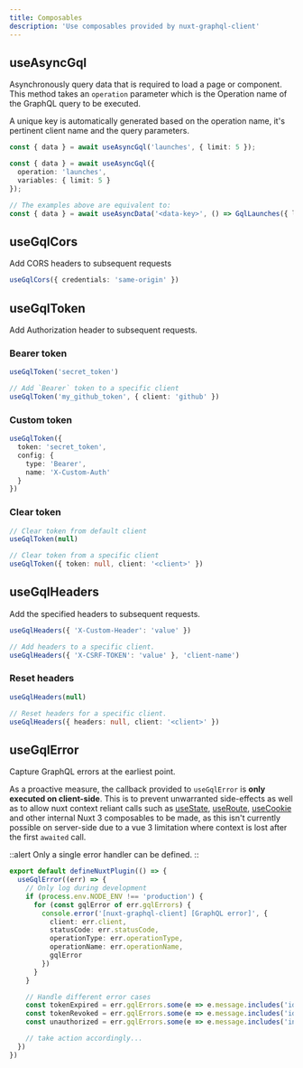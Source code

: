 ```yaml
---
title: Composables
description: 'Use composables provided by nuxt-graphql-client'
---
```


## useAsyncGql

Asynchronously query data that is required to load a page or component. This method takes an `operation` parameter which is the Operation name of the GraphQL query to be executed.

A unique key is automatically generated based on the operation name, it's pertinent client name and the query parameters.

```ts
const { data } = await useAsyncGql('launches', { limit: 5 });

const { data } = await useAsyncGql({
  operation: 'launches',
  variables: { limit: 5 }
});

// The examples above are equivalent to:
const { data } = await useAsyncData('<data-key>', () => GqlLaunches({ limit: 5 }))
```

## useGqlCors

Add CORS headers to subsequent requests

```ts
useGqlCors({ credentials: 'same-origin' })
```

## useGqlToken

Add Authorization header to subsequent requests.

### Bearer token

```ts
useGqlToken('secret_token')

// Add `Bearer` token to a specific client
useGqlToken('my_github_token', { client: 'github' })
```

### Custom token

```ts
useGqlToken({
  token: 'secret_token',
  config: {
    type: 'Bearer',
    name: 'X-Custom-Auth'
  }
})
```

### Clear token

```ts
// Clear token from default client
useGqlToken(null)

// Clear token from a specific client
useGqlToken({ token: null, client: '<client>' })
```

## useGqlHeaders

Add the specified headers to subsequent requests.

```ts
useGqlHeaders({ 'X-Custom-Header': 'value' })

// Add headers to a specific client.
useGqlHeaders({ 'X-CSRF-TOKEN': 'value' }, 'client-name')
```

### Reset headers

```ts
useGqlHeaders(null)

// Reset headers for a specific client.
useGqlHeaders({ headers: null, client: '<client>' })
```

## useGqlError

Capture GraphQL errors at the earliest point.

As a proactive measure, the callback provided to `useGqlError` is **only executed on client-side**. This is to prevent unwarranted side-effects as well as to allow nuxt context reliant calls such as [useState](https://v3.nuxtjs.org/api/composables/use-state), [useRoute](https://v3.nuxtjs.org/api/composables/use-route), [useCookie](https://v3.nuxtjs.org/api/composables/use-cookie) and other internal Nuxt 3 composables to be made, as this isn't currently possible on server-side due to a vue 3 limitation where context is lost after the first `awaited` call.

::alert
Only a single error handler can be defined.
::

```ts [plugins/onError.ts]
export default defineNuxtPlugin(() => {
  useGqlError((err) => {
    // Only log during development
    if (process.env.NODE_ENV !== 'production') {
      for (const gqlError of err.gqlErrors) {
        console.error('[nuxt-graphql-client] [GraphQL error]', {
          client: err.client,
          statusCode: err.statusCode,
          operationType: err.operationType,
          operationName: err.operationName,
          gqlError
        })
      }
    }

    // Handle different error cases
    const tokenExpired = err.gqlErrors.some(e => e.message.includes('id-token-expired'))
    const tokenRevoked = err.gqlErrors.some(e => e.message.includes('id-token-revoked'))
    const unauthorized = err.gqlErrors.some(e => e.message.includes('invalid-claims') || e.message.includes('insufficient-permission'))

    // take action accordingly...
  })
})

```
